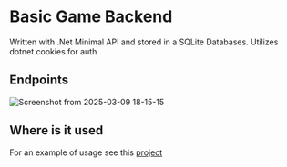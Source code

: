 # Basic Game Backend
Written with .Net Minimal API and stored in a SQLite Databases. Utilizes dotnet cookies for auth
## Endpoints
![Screenshot from 2025-03-09 18-15-15](https://github.com/user-attachments/assets/0acdbcf2-565d-405b-8550-034b98fab44a)
## Where is it used
For an example of usage see this [project](https://github.com/Ameobea/sketches-3d/tree/main/src/api/apis)

